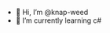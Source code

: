- 👋 Hi, I’m @knap-weed
- 🌱 I’m currently learning c#

<!---
knap-weed/knap-weed is a ✨ special ✨ repository because its `README.md` (this file) appears on your GitHub profile.
You can click the Preview link to take a look at your changes.
--->
